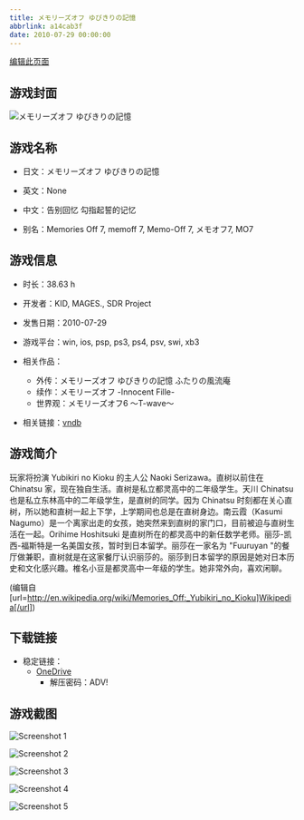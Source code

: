 ```yaml
---
title: メモリーズオフ ゆびきりの記憶
abbrlink: a14cab3f
date: 2010-07-29 00:00:00
---
```

[编辑此页面](https://github.com/ACG-3/ADV3-source/blob/main/source/_posts/games/%E3%83%A1%E3%83%A2%E3%83%AA%E3%83%BC%E3%82%BA%E3%82%AA%E3%83%95%20%E3%82%86%E3%81%B3%E3%81%8D%E3%82%8A%E3%81%AE%E8%A8%98%E6%86%B6.md)

## 游戏封面

![メモリーズオフ ゆびきりの記憶](https://pan.timero.xyz/onedrive/img_lib_001/%E3%83%A1%E3%83%A2%E3%83%AA%E3%83%BC%E3%82%BA%E3%82%AA%E3%83%95%20%E3%82%86%E3%81%B3%E3%81%8D%E3%82%8A%E3%81%AE%E8%A8%98%E6%86%B6_cover.avif)


## 游戏名称

- 日文：メモリーズオフ ゆびきりの記憶
- 英文：None
- 中文：告别回忆 勾指起誓的记忆

- 别名：Memories Off 7, memoff 7, Memo-Off 7, メモオフ7, MO7


## 游戏信息

- 时长：38.63 h
- 开发者：KID, MAGES., SDR Project
- 发售日期：2010-07-29
- 游戏平台：win, ios, psp, ps3, ps4, psv, swi, xb3
- 相关作品：
   - 外传：メモリーズオフ ゆびきりの記憶 ふたりの風流庵
   - 续作：メモリーズオフ -Innocent Fille-
   - 世界观：メモリーズオフ6 ～T-wave～

- 相关链接：[vndb](https://vndb.org/v5690)


## 游戏简介

玩家将扮演 Yubikiri no Kioku 的主人公 Naoki Serizawa。直树以前住在 Chinatsu 家，现在独自生活。直树是私立都灵高中的二年级学生。天川 Chinatsu 也是私立东林高中的二年级学生，是直树的同学。因为 Chinatsu 时刻都在关心直树，所以她和直树一起上下学，上学期间也总是在直树身边。南云霞（Kasumi Nagumo）是一个离家出走的女孩，她突然来到直树的家门口，目前被迫与直树生活在一起。Orihime Hoshitsuki 是直树所在的都灵高中的新任数学老师。丽莎-凯西-福斯特是一名美国女孩，暂时到日本留学。丽莎在一家名为 "Fuuruyan "的餐厅做兼职，直树就是在这家餐厅认识丽莎的。丽莎到日本留学的原因是她对日本历史和文化感兴趣。椎名小豆是都灵高中一年级的学生。她非常外向，喜欢闲聊。

(编辑自 [url=http://en.wikipedia.org/wiki/Memories_Off:_Yubikiri_no_Kioku]Wikipedia[/url])


## 下载链接

- 稳定链接：
    - [OneDrive](https://pan.timero.xyz/onedrive/adv_lib_001/%E3%83%A1%E3%83%A2%E3%83%AA%E3%83%BC%E3%82%BA%E3%82%AA%E3%83%95%20%E3%82%86%E3%81%B3%E3%81%8D%E3%82%8A%E3%81%AE%E8%A8%98%E6%86%B6)
        - 解压密码：ADV!



## 游戏截图


![Screenshot 1](https://pan.timero.xyz/onedrive/img_lib_001/%E3%83%A1%E3%83%A2%E3%83%AA%E3%83%BC%E3%82%BA%E3%82%AA%E3%83%95%20%E3%82%86%E3%81%B3%E3%81%8D%E3%82%8A%E3%81%AE%E8%A8%98%E6%86%B6_Screenshot_1.avif)

![Screenshot 2](https://pan.timero.xyz/onedrive/img_lib_001/%E3%83%A1%E3%83%A2%E3%83%AA%E3%83%BC%E3%82%BA%E3%82%AA%E3%83%95%20%E3%82%86%E3%81%B3%E3%81%8D%E3%82%8A%E3%81%AE%E8%A8%98%E6%86%B6_Screenshot_2.avif)

![Screenshot 3](https://pan.timero.xyz/onedrive/img_lib_001/%E3%83%A1%E3%83%A2%E3%83%AA%E3%83%BC%E3%82%BA%E3%82%AA%E3%83%95%20%E3%82%86%E3%81%B3%E3%81%8D%E3%82%8A%E3%81%AE%E8%A8%98%E6%86%B6_Screenshot_3.avif)

![Screenshot 4](https://pan.timero.xyz/onedrive/img_lib_001/%E3%83%A1%E3%83%A2%E3%83%AA%E3%83%BC%E3%82%BA%E3%82%AA%E3%83%95%20%E3%82%86%E3%81%B3%E3%81%8D%E3%82%8A%E3%81%AE%E8%A8%98%E6%86%B6_Screenshot_4.avif)

![Screenshot 5](https://pan.timero.xyz/onedrive/img_lib_001/%E3%83%A1%E3%83%A2%E3%83%AA%E3%83%BC%E3%82%BA%E3%82%AA%E3%83%95%20%E3%82%86%E3%81%B3%E3%81%8D%E3%82%8A%E3%81%AE%E8%A8%98%E6%86%B6_Screenshot_5.avif)

